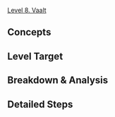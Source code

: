 [Level 8. Vaalt](https://ethernaut.openzeppelin.com/level/0xB7257D8Ba61BD1b3Fb7249DCd9330a023a5F3670)

## Concepts

## Level Target

## Breakdown & Analysis

## Detailed Steps
